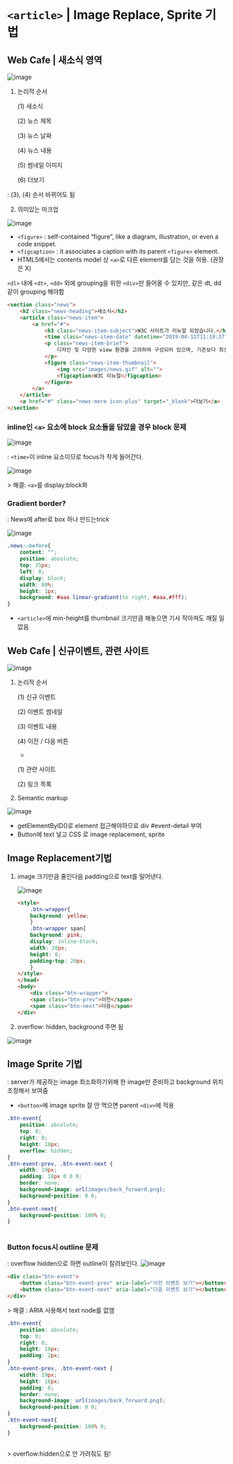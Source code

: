 # `<article>` | Image Replace, Sprite 기법

## Web Cafe | 새소식 영역

![image](https://user-images.githubusercontent.com/48080762/56092245-7802ee80-5ef4-11e9-8917-a3e1f4d3caaf.png)

1. 논리적 순서

	(1) 새소식

	(2) 뉴스 제목

	(3) 뉴스 날짜

	(4) 뉴스 내용

	(5) 썸네일 이미지

	(6) 더보기

: (3), (4) 순서 바뀌어도 됨

2. 의미있는 마크업

![image](https://user-images.githubusercontent.com/48080762/56092253-91a43600-5ef4-11e9-9e06-c6161c65b846.png)

- `<figure>` : self-contained “figure”, like a diagram, illustration, or even a code snippet.
- `<figcaption>` : it associates a caption with its parent `<figure>` element.
- HTML5에서는 contents model 상 `<a>`로 다른 element를 담는 것을 허용. (권장은 X)

`<dl>` 내에 `<dt>`, `<dd>` 외에 grouping을 위한 `<div>`만 들어올 수 있지만, 같은 dt, dd 같이 grouping 해야함
```html
<section class="news">
	<h2 class="news-heading">새소식</h2>
	<article class="news-item">
		<a href="#">
			<h3 class="news-item-subject">W3C 사이트가 리뉴얼 되었습니다.</h3>
			<time class="news-item-date" datetime="2019-04-11T11:19:37">2019.04.11</time>
			<p class="news-item-brief">
				디자인 및 다양한 view 환경을 고려하여 구성되어 있으며, 기존보다 최신 정보 및 개발자를 위한 기술 가이드도 찾기 쉽도록 구성되어 있습니다. 
			</p>
			<figure class="news-item-thumbnail">
				<img src="images/news.gif" alt="">
				<figcaption>W3C 리뉴얼</figcaption>
			</figure>
		</a>
	</article>
	<a href="#" class="news-more icon-plus" target="_blank">더보기</a>
</section>
```
### inline인 `<a>` 요소에 block 요소들을 담았을 경우 block 문제

![image](https://user-images.githubusercontent.com/48080762/56092267-ca440f80-5ef4-11e9-9226-51aaa62d86ff.png)

: `<time>`이 inline 요소이므로 focus가 작게 들어간다.

![image](https://user-images.githubusercontent.com/48080762/56092270-ddef7600-5ef4-11e9-99a1-815366f4211f.png)

\> 해결: `<a>`를 display:block화


### Gradient border?
: News에 after로 box 하나 만드는trick

![image](https://user-images.githubusercontent.com/48080762/56092287-260e9880-5ef5-11e9-9cc8-80ca70d24c9e.png)

```css
.news::before{
    content: "";
    position: absolute;
    top: 35px;
    left: 0;
    display: block;
    width: 80%;
    height: 1px;
    background: #aaa linear-gradient(to right, #aaa,#fff);
}
```
- `<article>`에 min-height를 thumbnail 크기만큼 해놓으면 기사 작아져도 깨질 일 없음


## Web Cafe | 신규이벤트, 관련 사이트

![image](https://user-images.githubusercontent.com/48080762/56092292-4a6a7500-5ef5-11e9-9def-f152cf84fac7.png)

1. 논리적 순서

	(1) 신규 이벤트

	(2) 이벤트 썸네일

	(3) 이벤트 내용

	(4) 이전 / 다음 버튼

    *
	(1) 관련 사이트

    (2) 링크 목록

2. Semantic markup

![image](https://user-images.githubusercontent.com/48080762/56092304-738b0580-5ef5-11e9-81fd-1cdc418695bb.png)

- getElementByID()로 element 접근해야하므로 div #event-detail 부여
- Button에 text 넣고 CSS 로 image replacement, sprite

## Image Replacement기법

1. image 크기만큼 줄인다음 padding으로 text를 밀어낸다.

    ![image](https://user-images.githubusercontent.com/48080762/56092312-92899780-5ef5-11e9-9fb2-78698f5aa2a8.png)


    ```html
    <style>
        .btn-wrapper{
        background: yellow;
        }
        .btn-wrapper span{
        background: pink;
        display: inline-block;
        width: 20px;
        height: 0;
        padding-top: 20px;
        }
    </style>
    </head>
    <body>
        <div class="btn-wrapper">
        <span class="btn-prev">이전</span>
        <span class="btn-next">다음</span>
    </div>
    ```
2. overflow: hidden, background 주면 됨

![image](https://user-images.githubusercontent.com/48080762/56092328-cd8bcb00-5ef5-11e9-887b-75618d7ff0cd.png)


## Image Sprite 기법
: server가 제공하는 image 최소화하기위해 한 image만 준비하고 background 위치 조정해서 보여줌

- `<button>`에 image sprite 잘 안 먹으면 parent `<div>`에 적용

```css
.btn-event{
    position: absolute;
    top: 0;
    right: 0;
    height: 18px;
    overflow: hidden;
}
.btn-event-prev, .btn-event-next {
    width: 19px;
    padding: 18px 0 0 0;
    border: none;
    background-image: url(images/back_forward.png);
    background-position: 0 0;
}
.btn-event-next{
    background-position: 100% 0;
}
	
```

### Button focus시 outline 문제
: overflow hidden으로 하면 outline이 잘려보인다.
![image](https://user-images.githubusercontent.com/48080762/56092343-ff9d2d00-5ef5-11e9-8994-d3e4271f2289.png)
```html
<div class="btn-event">
    <button class="btn-event-prev" aria-label="이전 이벤트 보기"></button>
    <button class="btn-event-next" aria-label="다음 이벤트 보기"></button>
</div>
```
\> 해결 : ARIA 사용해서 text node를 없앰

```css
.btn-event{
    position: absolute;
    top: 0;
    right: 0;
    height: 18px;
    padding: 2px;
}
.btn-event-prev, .btn-event-next {
    width: 19px;
    height: 18px;
    padding: 0;
    border: none;
    background-image: url(images/back_forward.png);
    background-position: 0 0;
}
.btn-event-next{
    background-position: 100% 0;
}
	
```
\> overflow:hidden으로 안 가려줘도 됨!